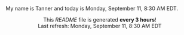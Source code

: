 My name is Tanner and today is Monday, September 11, 8:30 AM EDT.

<p align="center">This <i>README</i> file is generated <b>every 3 hours</b>!</br>Last refresh: Monday, September 11, 8:30 AM EDT<br /></p>
